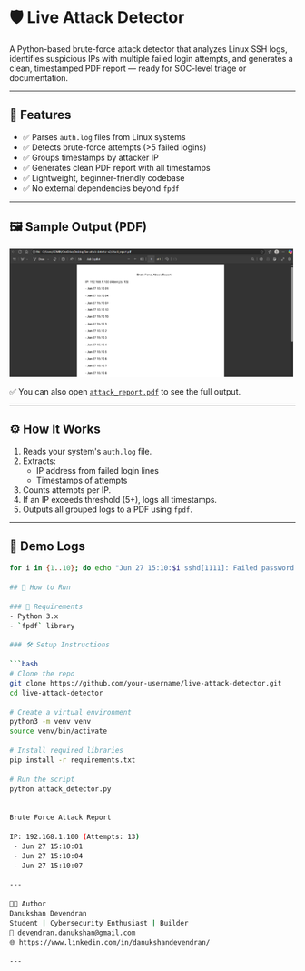 # 🛡️ Live Attack Detector

A Python-based brute-force attack detector that analyzes Linux SSH logs, identifies suspicious IPs with multiple failed login attempts, and generates a clean, timestamped PDF report — ready for SOC-level triage or documentation.

---

## 📌 Features

- ✅ Parses `auth.log` files from Linux systems
- ✅ Detects brute-force attempts (>5 failed logins)
- ✅ Groups timestamps by attacker IP
- ✅ Generates clean PDF report with all timestamps
- ✅ Lightweight, beginner-friendly codebase
- ✅ No external dependencies beyond `fpdf`

---

## 🖼️ Sample Output (PDF)

<img src="./sample.png" alt="PDF preview" width="500">

✅ You can also open [`attack_report.pdf`](./attack_report.pdf) to see the full output.

---

## ⚙️ How It Works

1. Reads your system's `auth.log` file.
2. Extracts:
   - IP address from failed login lines
   - Timestamps of attempts
3. Counts attempts per IP.
4. If an IP exceeds threshold (5+), logs all timestamps.
5. Outputs all grouped logs to a PDF using `fpdf`.

---

## 🧪 Demo Logs

```bash
for i in {1..10}; do echo "Jun 27 15:10:$i sshd[1111]: Failed password for root from 192.168.1.100 port 22 ssh2" >> auth.log; done

## 🚀 How to Run

### 🔧 Requirements
- Python 3.x
- `fpdf` library

### 🛠️ Setup Instructions

```bash
# Clone the repo
git clone https://github.com/your-username/live-attack-detector.git
cd live-attack-detector

# Create a virtual environment
python3 -m venv venv
source venv/bin/activate

# Install required libraries
pip install -r requirements.txt

# Run the script
python attack_detector.py


Brute Force Attack Report

IP: 192.168.1.100 (Attempts: 13)
 - Jun 27 15:10:01
 - Jun 27 15:10:04
 - Jun 27 15:10:07

---

👨‍💻 Author
Danukshan Devendran
Student | Cybersecurity Enthusiast | Builder
📧 devendran.danukshan@gmail.com
🌐 https://www.linkedin.com/in/danukshandevendran/

---
